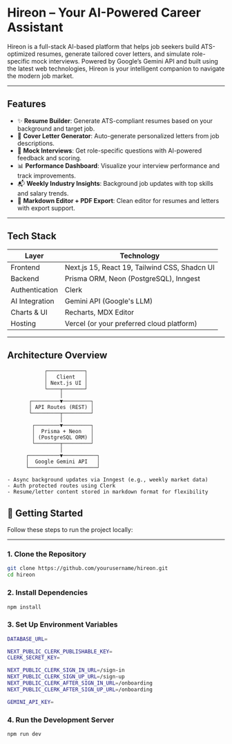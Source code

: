 # Hireon – Your AI-Powered Career Assistant

Hireon is a full-stack AI-based platform that helps job seekers build ATS-optimized resumes, generate tailored cover letters, and simulate role-specific mock interviews. Powered by Google’s Gemini API and built using the latest web technologies, Hireon is your intelligent companion to navigate the modern job market.

---

## Features

- ✨ **Resume Builder**: Generate ATS-compliant resumes based on your background and target job.
- 📄 **Cover Letter Generator**: Auto-generate personalized letters from job descriptions.
- 🎤 **Mock Interviews**: Get role-specific questions with AI-powered feedback and scoring.
- 📊 **Performance Dashboard**: Visualize your interview performance and track improvements.
- 📬 **Weekly Industry Insights**: Background job updates with top skills and salary trends.
- 📝 **Markdown Editor + PDF Export**: Clean editor for resumes and letters with export support.

---

## Tech Stack

| Layer       | Technology                                  |
|-------------|---------------------------------------------|
| Frontend    | Next.js 15, React 19, Tailwind CSS, Shadcn UI |
| Backend     | Prisma ORM, Neon (PostgreSQL), Inngest      |
| Authentication | Clerk                                     |
| AI Integration | Gemini API (Google's LLM)                 |
| Charts & UI | Recharts, MDX Editor                        |
| Hosting     | Vercel (or your preferred cloud platform)   |

---

## Architecture Overview

```plaintext
            ┌────────────┐
            │   Client   │
            │ Next.js UI │
            └────┬───────┘
                 │
       ┌─────────▼─────────┐
       │ API Routes (REST) │
       └─────────┬─────────┘
                 │
        ┌────────▼─────────┐
        │  Prisma + Neon   │
        │ (PostgreSQL ORM) │
        └────────┬─────────┘
                 │
      ┌──────────▼───────────┐
      │  Google Gemini API   │
      └──────────────────────┘

- Async background updates via Inngest (e.g., weekly market data)
- Auth protected routes using Clerk
- Resume/letter content stored in markdown format for flexibility
```

## 🚀 Getting Started

Follow these steps to run the project locally:

---

### 1. Clone the Repository

```bash
git clone https://github.com/yourusername/hireon.git
cd hireon
```

### 2. Install Dependencies

```bash
npm install
```

### 3. Set Up Environment Variables

```bash
DATABASE_URL=

NEXT_PUBLIC_CLERK_PUBLISHABLE_KEY=
CLERK_SECRET_KEY=

NEXT_PUBLIC_CLERK_SIGN_IN_URL=/sign-in
NEXT_PUBLIC_CLERK_SIGN_UP_URL=/sign-up
NEXT_PUBLIC_CLERK_AFTER_SIGN_IN_URL=/onboarding
NEXT_PUBLIC_CLERK_AFTER_SIGN_UP_URL=/onboarding

GEMINI_API_KEY=
```

### 4. Run the Development Server

```bash
npm run dev
```




